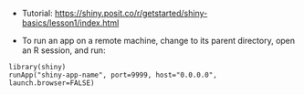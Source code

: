 - Tutorial: <https://shiny.posit.co/r/getstarted/shiny-basics/lesson1/index.html>

- To run an app on a remote machine, change to its parent directory, open an R session, and run:

```
library(shiny)
runApp("shiny-app-name", port=9999, host="0.0.0.0", launch.browser=FALSE)
```

